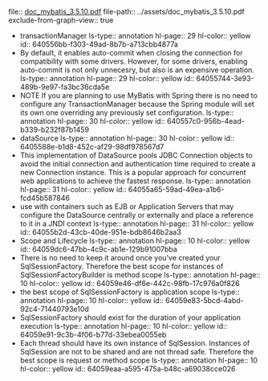 file:: [doc_mybatis_3.5.10.pdf](../assets/doc_mybatis_3.5.10.pdf)
file-path:: ../assets/doc_mybatis_3.5.10.pdf
exclude-from-graph-view:: true
- transactionManager
  ls-type:: annotation
  hl-page:: 29
  hl-color:: yellow
  id:: 640556bb-f303-49ad-8b7b-a713cbb4877a
- By default, it enables auto-commit when closing the connection for compatibility with some drivers. However, for some drivers, enabling auto-commit is not only unnecesry, but also is an expensive operation.
  ls-type:: annotation
  hl-page:: 29
  hl-color:: yellow
  id:: 64055744-3e93-489b-9e97-fa3bc36cda5e
- NOTE If you are planning to use MyBatis with Spring there is no need to configure any TransactionManager because the Spring module will set its own one overriding any previously set configuration.
  ls-type:: annotation
  hl-page:: 30
  hl-color:: yellow
  id:: 640557c0-956b-4ead-b339-b232f87b1459
- dataSource
  ls-type:: annotation
  hl-page:: 30
  hl-color:: yellow
  id:: 6405588e-b1d8-452c-af29-98df978567d7
- This implementation of DataSource pools JDBC Connection objects to avoid the initial connection and authentication time required to create a new Connection instance. This is a popular approach for concurrent web applications to achieve the fastest response.
  ls-type:: annotation
  hl-page:: 31
  hl-color:: yellow
  id:: 64055a65-59ad-49ea-a1b6-fcd45b587846
- use with containers such as EJB or Application Servers that may configure the DataSource centrally or externally and place a reference to it in a JNDI context
  ls-type:: annotation
  hl-page:: 31
  hl-color:: yellow
  id:: 64055b2d-43cb-40de-951e-bdb8646b2aa3
- Scope and Lifecycle
  ls-type:: annotation
  hl-page:: 10
  hl-color:: yellow
  id:: 64059dc6-47bb-4c9c-ab1e-129b91007bba
- There is no need to keep it around once you've created your SqlSessionFactory. Therefore the best scope for instances of SqlSessionFactoryBuilder is method scope
  ls-type:: annotation
  hl-page:: 10
  hl-color:: yellow
  id:: 64059e46-df6e-442c-98fb-17c976a0f826
- the best scope of SqlSessionFactory is application scope
  ls-type:: annotation
  hl-page:: 10
  hl-color:: yellow
  id:: 64059e83-5bcd-4abd-92c4-71440793e10d
- SqlSessionFactory should exist for the duration of your application execution
  ls-type:: annotation
  hl-page:: 10
  hl-color:: yellow
  id:: 64059e91-9c3b-4f06-b77d-33ebea0055eb
- Each thread should have its own instance of SqlSession. Instances of SqlSession are not to be shared and are not thread safe. Therefore the best scope is request or method scope
  ls-type:: annotation
  hl-page:: 10
  hl-color:: yellow
  id:: 64059eaa-a595-475a-b48c-a69038cce026